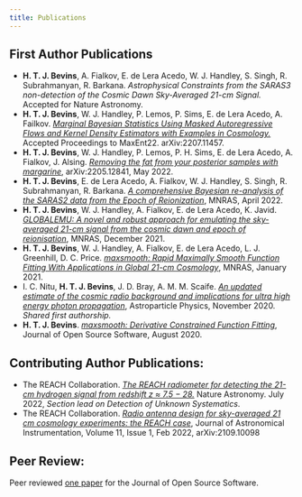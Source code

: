 ```yaml
---
title: Publications
---
```


## First Author Publications

- **H. T. J. Bevins**, A. Fialkov, E. de Lera Acedo, W. J. Handley, S. Singh, R. Subrahmanyan, R. Barkana.
*Astrophysical Constraints from the SARAS3 non-detection of the Cosmic Dawn Sky-Averaged 21-cm Signal.* Accepted for Nature Astronomy.
- **H. T. J. Bevins**, W. J. Handley, P. Lemos, P. Sims, E. de Lera Acedo, A. Failkov. [*Marginal Bayesian
Statistics Using Masked Autoregressive Flows and Kernel Density Estimators with Examples in Cosmology.*](https://arxiv.org/abs/2207.11457)
Accepted Proceedings to MaxEnt22. arXiv:2207.11457.
- **H. T. J. Bevins**, W. J. Handley, P. Lemos, P. H. Sims, E. de Lera Acedo, A. Fialkov, J. Alsing.
[*Removing the fat from your posterior samples with margarine*](https://arxiv.org/abs/2205.12841), arXiv:2205.12841, May 2022.
- **H. T. J. Bevins**, E. de Lera Acedo, A. Fialkov, W. J. Handley, S. Singh, R. Subrahmanyan, R. Barkana.
[*A comprehensive Bayesian re-analysis of the SARAS2 data from the Epoch
of Reionization*](https://doi.org/10.1093/mnras/stac1158), MNRAS, April 2022.
- **H. T. J. Bevins**, W. J. Handley, A. Fialkov, E. de Lera Acedo, K. Javid. [*GLOBALEMU: A novel and robust
approach for emulating the sky-averaged 21-cm signal from the cosmic dawn and epoch of
reionisation*](https://doi.org/10.1093/mnras/stab2737), MNRAS, December 2021.
- **H. T. J. Bevins**, W. J. Handley, A. Fialkov, E. de Lera Acedo, L. J. Greenhill, D. C. Price.
[*maxsmooth: Rapid Maximally Smooth Function Fitting With Applications in Global
21-cm Cosmology*](https://doi.org/10.1093/mnras/stab152), MNRAS, January 2021.
- I. C. Nitu, **H. T. J. Bevins**, J. D. Bray, A. M. M. Scaife.
[*An updated estimate of the cosmic radio background and implications
for ultra high energy photon propagation*](https://doi.org/10.1016/j.astropartphys.2020.102532),
Astroparticle Physics, November 2020. *Shared first authorship.*
- **H. T. J. Bevins**. [*maxsmooth: Derivative Constrained Function Fitting*](https://joss.theoj.org/papers/10.21105/joss.02596),
Journal of Open Source Software, August 2020.

## Contributing Author Publications:

- The REACH Collaboration. [*The REACH radiometer for detecting the 21-cm hydrogen signal from redshift
z ≈ 7.5 − 28.*](https://www.nature.com/articles/s41550-022-01709-9?utm_campaign=related_content&utm_source=ASTRO&utm_medium=communities) Nature Astronomy. July 2022, *Section lead on Detection of Unknown Systematics*.
- The REACH Collaboration. [*Radio antenna design for sky-averaged 21 cm cosmology experiments: the
REACH case*](https://ui.adsabs.harvard.edu/abs/2022JAI....1150001C/abstract), Journal of Astronomical Instrumentation, Volume 11, Issue 1, Feb 2022, arXiv:2109.10098

## Peer Review:

Peer reviewed [one paper](https://github.com/openjournals/joss-reviews/issues/3859)
for the Journal of Open Source Software.
